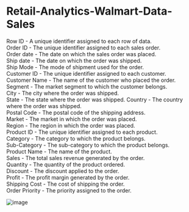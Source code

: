 # Retail-Analytics-Walmart-Data-Sales

Row ID	- A unique identifier assigned to each row of data.  
Order ID	- The unique identifier assigned to each sales order.  
Order date	- The date on which the sales order was placed.  
Ship date	- The date on which the order was shipped.  
Ship Mode	- The mode of shipment used for the order.  
Customer ID	- The unique identifier assigned to each customer.  
Customer Name	- The name of the customer who placed the order.  
Segment	- The market segment to which the customer belongs.  
City	- The city where the order was shipped.  
State	- The state where the order was shipped. 
Country	- The country where the order was shipped.  
Postal Code	- The postal code of the shipping address.  
Market	- The market in which the order was placed.  
Region	- The region in which the order was placed.  
Product ID	- The unique identifier assigned to each product.  
Category	- The category to which the product belongs.  
Sub-Category	- The sub-category to which the product belongs.  
Product Name	- The name of the product.	  
Sales	- The total sales revenue generated by the order.  
Quantity	- The quantity of the product ordered.  
Discount	- The discount applied to the order.  
Profit	- The profit margin generated by the order.  
Shipping Cost	- The cost of shipping the order.  
Order Priority	- The priority assigned to the order.  

  
![image](https://github.com/Shouvik078/Retail-Analytics-Walmart-Data-Sales/assets/106507099/9422da18-7127-4ac9-b460-a9fdcecfce4e)
